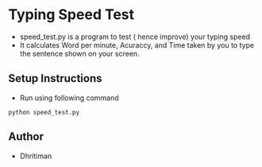 # Typing Speed Test

* speed_test.py is a program to test ( hence improve) your typing speed
* It calculates Word per minute, Acuraccy, and Time taken by you to type the sentence shown on your screen.

## Setup Instructions
* Run using following command

```
python speed_test.py
```

## Author
* Dhritiman
